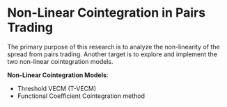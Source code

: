 # Non-Linear Cointegration in Pairs Trading

The primary purpose of this research is to analyze the non-linearity of the spread from pairs trading. Another target is to explore and implement the two non-linear cointegration models.

**Non-Linear Cointegration Models**:
- Threshold VECM (T-VECM)
- Functional Coefficient Cointegration method

